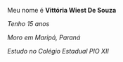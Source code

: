 Meu nome é **Vittória Wiest De Souza**

*Tenho 15 anos*

*Moro em Maripá, Paraná*

*Estudo no Colégio Estadual PIO XII*
